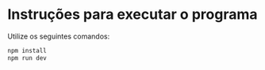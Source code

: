 # Instruções para executar o programa

Utilize os seguintes comandos:

```sh
npm install
npm run dev
```
